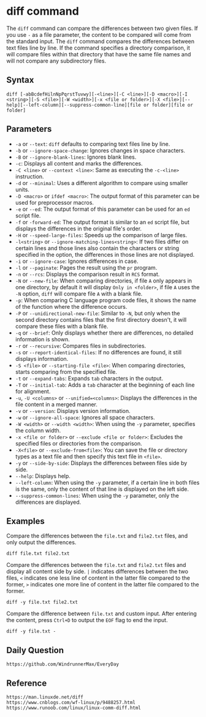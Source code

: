 # diff command
The `diff` command can compare the differences between two given files. If you use `-` as a file parameter, the content to be compared will come from the standard input. The `diff` command compares the differences between text files line by line. If the command specifies a directory comparison, it will compare files within that directory that have the same file names and will not compare any subdirectory files.

## Syntax

```shell
diff [-abBcdefHilnNpPqrstTuvwy][-<line>][-C <line>][-D <macro>][-I <string>][-S <file>][-W <width>][-x <file or folder>][-X <file>][--help][--left-column][--suppress-common-line][file or folder][file or folder]
```

## Parameters
* `-a` or `--text`: `diff` defaults to comparing text files line by line.
* `-b` or `--ignore-space-change`: Ignores changes in space characters.
* `-B` or `--ignore-blank-lines`: Ignores blank lines.
* `-c`: Displays all content and marks the differences.
* `-C <line>` or `--context <line>`: Same as executing the `-c-<line>` instruction.
* `-d` or `--minimal`: Uses a different algorithm to compare using smaller units.
* `-D <macro>` or `ifdef <macro>`: The output format of this parameter can be used for preprocessor macros.
* `-e` or `--ed`: The output format of this parameter can be used for an `ed` script file.
* `-f` or `-forward-ed`: The output format is similar to an `ed` script file, but displays the differences in the original file's order.
* `-H` or `--speed-large-files`: Speeds up the comparison of large files.
* `-l<string>` or `--ignore-matching-lines<string>`: If two files differ on certain lines and those lines also contain the characters or string specified in the option, the differences in those lines are not displayed.
* `-i` or `--ignore-case`: Ignores differences in case.
* `-l` or `--paginate`: Pages the result using the `pr` program.
* `-n` or `--rcs`: Displays the comparison result in `RCS` format.
* `-N` or `--new-file`: When comparing directories, if file `A` only appears in one directory, by default it will display `Only in <folder>`, if file `A` uses the `-N` option, `diff` will compare file `A` with a blank file.
* `-p`: When comparing C language program code files, it shows the name of the function where the difference occurs.
* `-P` or `--unidirectional-new-file`: Similar to `-N`, but only when the second directory contains files that the first directory doesn't, it will compare these files with a blank file.
* `-q` or `--brief`: Only displays whether there are differences, no detailed information is shown.
* `-r` or `--recursive`: Compares files in subdirectories.
* `-s` or `--report-identical-files`: If no differences are found, it still displays information.
* `-S <file>` or `--starting-file <file>`: When comparing directories, starts comparing from the specified file.
* `-t` or `--expand-tabs`: Expands `tab` characters in the output.
* `-T` or `--initial-tab`: Adds a `tab` character at the beginning of each line for alignment.
* `-u`, `-U <columns>` or `--unified=<columns>`: Displays the differences in the file content in a merged manner.
* `-v` or `--version`: Displays version information.
* `-w` or `--ignore-all-space`: Ignores all space characters.
* `-W <width>` or `--width <width>`: When using the `-y` parameter, specifies the column width.
* `-x <file or folder>` or `--exclude <file or folder>`: Excludes the specified files or directories from the comparison.
* `-X<file>` or `--exclude-from<file>`: You can save the file or directory types as a text file and then specify this text file in `<file>`.
* `-y` or `--side-by-side`: Displays the differences between files side by side.
* `--help`: Displays help.
* `--left-column`: When using the `-y` parameter, if a certain line in both files is the same, only the content of that line is displayed on the left side.
* `--suppress-common-lines`: When using the `-y` parameter, only the differences are displayed.

## Examples
Compare the differences between the `file.txt` and `file2.txt` files, and only output the differences.

```shell
diff file.txt file2.txt
```

Compare the differences between the `file.txt` and `file2.txt` files and display all content side by side. `|` indicates differences between the two files, `<` indicates one less line of content in the latter file compared to the former, `>` indicates one more line of content in the latter file compared to the former.

```shell
diff -y file.txt file2.txt 
```

Compare the difference between `file.txt` and custom input. After entering the content, press `Ctrl+D` to output the `EOF` flag to end the input.

```shell
diff -y file.txt -
```


## Daily Question

```
https://github.com/WindrunnerMax/EveryDay
```

## Reference

```
https://man.linuxde.net/diff
https://www.cnblogs.com/wf-linux/p/9488257.html
https://www.runoob.com/linux/linux-comm-diff.html
```